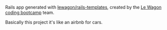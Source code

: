 Rails app generated with [lewagon/rails-templates](https://github.com/lewagon/rails-templates), created by the [Le Wagon coding bootcamp](https://www.lewagon.com) team.

Basically this project it's like an airbnb for cars. 
